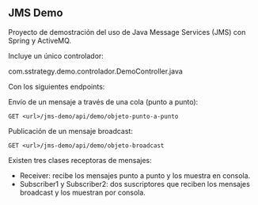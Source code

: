 JMS Demo
--------

Proyecto de demostración del uso de Java Message Services (JMS) con Spring y ActiveMQ.

Incluye un único controlador:

com.sstrategy.demo.controlador.DemoController.java

Con los siguientes endpoints:

Envío de un mensaje a través de una cola (punto a punto):
 
    GET <url>/jms-demo/api/demo/objeto-punto-a-punto

Publicación de un mensaje broadcast:

    GET <url>/jms-demo/api/demo/objeto-broadcast
    
Existen tres clases receptoras de mensajes:

- Receiver: recibe los mensajes punto a punto y los muestra en consola.
- Subscriber1 y Subscriber2: dos suscriptores que reciben los mensajes broadcast y los muestran por consola.